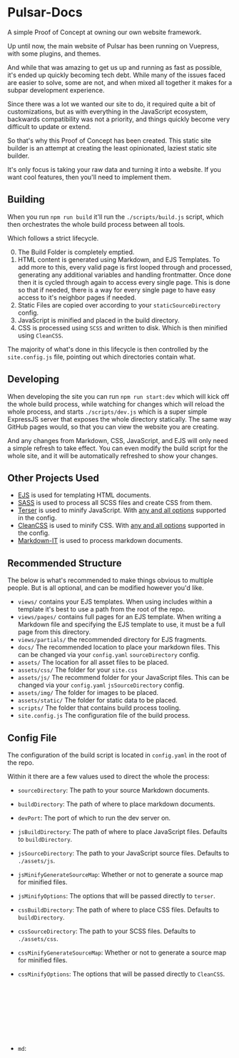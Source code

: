 # Pulsar-Docs

A simple Proof of Concept at owning our own website framework.

Up until now, the main website of Pulsar has been running on Vuepress, with some plugins, and themes.

And while that was amazing to get us up and running as fast as possible, it's ended up quickly becoming tech debt.
While many of the issues faced are easier to solve, some are not, and when mixed all together it makes for a subpar development experience.

Since there was a lot we wanted our site to do, it required quite a bit of customizations, but as with everything in the JavaScript ecosystem, backwards compatibility was not a priority, and things quickly become very difficult to update or extend.

So that's why this Proof of Concept has been created. This static site builder is an attempt at creating the least opinionated, laziest static site builder.

It's only focus is taking your raw data and turning it into a website. If you want cool features, then you'll need to implement them.

## Building

When you run `npm run build` it'll run the `./scripts/build.js` script, which then orchestrates the whole build process between all tools.

Which follows a strict lifecycle.

0) The Build Folder is completely emptied.
1) HTML content is generated using Markdown, and EJS Templates.
    To add more to this, every valid page is first looped through and processed, generating any additional variables and handling frontmatter. Once done then it is cycled through again to access every single page.
    This is done so that if needed, there is a way for every single page to have easy access to it's neighbor pages if needed.
2) Static Files are copied over according to your `staticSourceDirectory` config.
3) JavaScript is minified and placed in the build directory.
4) CSS is processed using `SCSS` and written to disk. Which is then minified using `CleanCSS`.

The majority of what's done in this lifecycle is then controlled by the `site.config.js` file, pointing out which directories contain what.

## Developing

When developing the site you can run `npm run start:dev` which will kick off the whole build process, while watching for changes which will reload the whole process, and starts `./scripts/dev.js` which is a super simple ExpressJS server that exposes the whole directory statically. The same way GitHub pages would, so that you can view the website you are creating.

And any changes from Markdown, CSS, JavaScript, and EJS will only need a simple refresh to take effect. You can even modify the build script for the whole site, and it will be automatically refreshed to show your changes.

## Other Projects Used

* [EJS](https://ejs.co/#promo) is used for templating HTML documents.
* [SASS](https://sass-lang.com/) is used to process all SCSS files and create CSS from them.
* [Terser](https://github.com/terser/terser) is used to minify JavaScript. With [any and all options](https://github.com/terser/terser#minify-options) supported in the config.
* [CleanCSS](https://github.com/clean-css/clean-css) is used to minify CSS. With [any and all options](https://github.com/clean-css/clean-css#constructor-options) supported in the config.
* [Markdown-IT](https://github.com/markdown-it/markdown-it) is used to process markdown documents.

## Recommended Structure

The below is what's recommended to make things obvious to multiple people. But is all optional, and can be modified however you'd like.

* `views/` contains your EJS templates. When using includes within a template it's best to use a path from the root of the repo.
* `views/pages/` contains full pages for an EJS template. When writing a Markdown file and specifying the EJS template to use, it must be a full page from this directory.
* `views/partials/` the recommended directory for EJS fragments.
* `docs/` The recommended location to place your markdown files. This can be changed via your `config.yaml` `sourceDirectory` config.
* `assets/` The location for all asset files to be placed.
* `assets/css/` The folder for your `site.css`
* `assets/js/` The recommend folder for your JavaScript files. This can be changed via your `config.yaml` `jsSourceDirectory` config.
* `assets/img/` The folder for images to be placed.
* `assets/static/` The folder for static data to be placed.
* `scripts/` The folder that contains build process tooling.
* `site.config.js` The configuration file of the build process.

## Config File

The configuration of the build script is located in `config.yaml` in the root of the repo.

Within it there are a few values used to direct the whole the process:

* `sourceDirectory`: <string> The path to your source Markdown documents.
* `buildDirectory`: <string> The path of where to place markdown documents.
* `devPort`: <integer> The port of which to run the dev server on.
* `jsBuildDirectory`: <string> The path of where to place JavaScript files. Defaults to `buildDirectory`.
* `jsSourceDirectory`: <string> The path to your JavaScript source files. Defaults to `./assets/js`.
* `jsMinifyGenerateSourceMap`: <boolean> Whether or not to generate a source map for minified files.
* `jsMinifyOptions`: <object> The options that will be passed directly to `terser`.
* `cssBuildDirectory`: <string> The path of where to place CSS files. Defaults to `buildDirectory`.
* `cssSourceDirectory`: <string> The path to your SCSS files. Defaults to `./assets/css`.
* `cssMinifyGenerateSourceMap`: <boolean> Whether or not to generate a source map for minified files.
* `cssMinifyOptions`: <object> The options that will be passed directly to `CleanCSS`.
* `md`: <object> You can optionally specify a `md` object in the config, which will be used to override the `Markdown-IT` instance used to process markdown documents. Keep in mind setting this will remove all native markdown features.
* `staticBuildDirectory`: <string> The path to place static files.
* `staticSourceDirectory`: <*> This field is used to direct how any static files move from one directory to another.

  This could be any of the following:
    - A string of a path.
    - An array of strings of paths.
    - An array of objects each with a `to` and `from` keys specifying where a file should move `to` and where `from`.
      The `to` and `from` fields themselves can be a path directly to a file or to a directory. Where a directory will then copy the entire contents of that directory to the specified path.
    - Additionally the array could be a mix of objects and strings.

  Some common use cases here, and ones recommended to configure right out of the box could be:
    - Moving images to an images folder `{ from: "./assets/img", to: "./dist/images" }`
    - Moving files from a `node_module` `{ from: "./node_modules/dep/img.png", to: "./dist/images/img.png" }`

      But please note this should not be used for files that need to be processed. As once moved they will not receive any processing on them. If you need to include additional Markdown that should be done using the include feature of the markdown document, or if you need to include some CSS that should be done using the SCSS include feature.
* `sidebar`: This defines any global sidebar you'd like to have accessible in the EJS templates. This could either be an object directly listed in the config, or could be the relative path to a file. If it is a reference to a file the following file formats are currently supported:
  - `json`
* `defaultView`: Allows specifying the name of a default EJS view when the frontmatter of a doc doesn't specify one. Should only define the filename itself, without any extension. e.g. `./views/partials/home.ejs` => `"defaultView": "home"`
* `viewPagePath`: This is the path to your full EJS pages. By default `./views/pages`
* `templates`: An object that allows you to specify what static asset files you'd like included into the final build. This way many boiler plate files can be included directly into your final build without ever having to write them. Each key of the object is an enum of valid files to request, where it could either be a boolean where if true, will add the file to the root of your build directory, or could be a string, where the file will be added to that path. Valid values:
  - `nojekyll`: Add the `.nojekyll` file, recommended if using GitHub Pages.
  - `robots`: Add a `robots.txt` file.

## Markdown Frontmatter

Your frontmatter of your Markdown documents is important, and directs some aspects of the build process.

It's important to remember that a file will only be assumed to be a valid HTML page, if it contains frontmatter data. If the frontmatter is not included, it's assumed that it should not be in the final output, and is part of a markdown fragment.

When writing your Frontmatter some important notes:
* No key of your frontmatter can be named `content` this is the key the body of your markdown is assigned when handed to the EJS templating engine.
* The data in your frontmatter is available to the EJS templating engine, so that placing a frontmatter field of `title: Hello World` is then available within an EJS view as `<%=title%>`.
* Any valid YAML may exist within your frontmatter, providing as many features as you'd like to your EJS template.
* It's recommended to not begin any front matter values with '_' as that prefix is used by the Universally Available Frontmatter elements.

## EJS Templates

Your EJS templates are largely the same as you'd find in any other setup. The most important notes:

* You can check if `DEV_MODE` is true or false to change your `dist` output from when running locally or when building the application for production.
* Any variables you need to build a specific instance of a page is defined via the frontmatter of your Markdown document.
* To access the main Markdown Body as HTML within an EJS template simply use `<%- content %>` to apply it to the page.
* To allow your EJS templates to access extra variables that can't be defined in a normal YAML frontmatter, there is a set of Universally Available Frontmatter elements, that are injected to mimic the frontmatter variables that EJS templates can access. They are always prefixed with '_' and are the following:
  - `_timeToRead`: This is a value in minutes, of the estimated time to read the current page.
  - `_date`: This is the date the file was created.
  - `_sidebar`: This is the contents of any `sidebar` value added to the config.
  - `_markdown`: This is the full contents of the raw markdown document used to build the page.

# Supported Markdown Extensions

## `markdown-it-include`

* [NPM](https://www.npmjs.com/package/markdown-it-include)
* [GitHub](https://github.com/camelaissani/markdown-it-include)

Markdown-it plugin which adds the ability to include markdown fragment files.

The default configuration will require specifying a full path to the fragment, from the root of the repo.

A note, you should not use quotes in this path. It will likely fail to import if your path contains quotes.

```markdown
!!!include(docs/micro.md)!!!
```

## `markdown-it-include-ejs`

This is a custom plugin, that lives in `./scripts/markdown-it-include-ejs.js`.

Which allows you to specify an EJS template to include into the page.

Again requires specifying the full path from the root of the repo.

A note, the EJS script that's imported should not use any variables as they will
not retain the context, and will be parsed as standard HTML. This may mean it is best suited for importing banners, or other warnings that may appear multiple times throughout a document.

```markdown
!!!includeEJS(views/partials/simple.ejs)!!!
```

## `markdown-it-expandable`

* [NPM](https://www.npmjs.com/package/markdown-it-expandable)
* [GitHub](https://github.com/bioruebe/markdown-it-collapsible)

Markdown-it plugin, which adds the HTML `<details>` and `<summary>` elements.

You are able to define these items either as default open, or default closed.

```markdown
+++ Click Me!
This Hidden text is open by default.
+++
```

## `markdown-it-named-code-blocks`

* [NPM](https://www.npmjs.com/package/@speedy-js/code-title)
* [GitHub](https://github.com/tsutsu3/markdown-it-named-code-blocks)

Markdown-it plugin to create named code blocks.

## `markdown-it-kbd`

* [NPM](https://www.npmjs.com/package/@gerhobbelt/markdown-it-kbd)
* [GitHub](https://github.com/jGleitz/markdown-it-kbd)

Markdown-it plugin for keystrokes.

Renders `[[x]]` as `<kbd>x</kbd>`.

## `markdown-it-attrs`

* [NPM](https://www.npmjs.com/package/markdown-it-attrs)
* [GitHub](https://github.com/arve0/markdown-it-attrs)

Markdown-it plugin that allows adding classes, identifiers and attributes to markdown.

```markdown
Some Text {.class #identifier attr=value attr2="spaced value"}
```

## `markdown-it-highlightjs`

* [NPM](https://www.npmjs.com/package/markdown-it-highlightjs)
* [GitHub](https://github.com/valeriangalliat/markdown-it-highlightjs)

Markdown-it plugin to use `highlight.js`.

Provides code highlighting to code blocks.

## `markdown-it-emoji`

* [NPM](https://www.npmjs.com/package/markdown-it-emoji)
* [GitHub](https://github.com/markdown-it/markdown-it-emoji)

Markdown-it plugin adding emoji & emoticon syntax support.

Use something like `:smiley:` to output 😃. Also supports emoticon shortcuts like `:)`.

Valid emoji [list](https://gist.github.com/rxaviers/7360908).

## `markdown-it-fontawesome`

* [NPM](https://www.npmjs.com/package/markdown-it-fontawesome)
* [GitHub](https://github.com/nunof07/markdown-it-fontawesome)

Markdown-it plugin that adds Font Awesome icons support.

```markdown
Hello World! :fa-flag:

- [:fa-google: Google](https://www.google.com/)
```

## `markdown-it-sub`

* [NPM](https://www.npmjs.com/package/markdown-it-sub)
* [GitHub](https://github.com/markdown-it/markdown-it-sub)

Markdown-it plugin providing subscript support.

`H~2~0` => `H<sub>2</sub>0`

## `markdown-it-sup`

* [NPM](https://www.npmjs.com/package/markdown-it-sup)
* [GitHub](https://github.com/markdown-it/markdown-it-sup)

Markdown-it plugin for Superscript support.

`29^th^` => `29<sup>th</sup>`

## `markdown-it-container`

* [NPM](https://www.npmjs.com/package/markdown-it-container)
* [GitHub](https://github.com/markdown-it/markdown-it-container)

Markdown-it plugin for creating block-level custom containers.

Each supported container has to be created individually.

```markdown
::: info
Some Text
:::
```

Supported container types:
* `info`
* `warning`

## `markdown-it-ins`

* [NPM](https://www.npmjs.com/package/markdown-it-ins)
* [GitHub](https://github.com/markdown-it/markdown-it-ins)

Markdown-it plugin for `<ins>` support.

`++inserted++` => `<ins>inserted</ins>`

## `markdown-it-del`

Custom plugin, that lives `./scripts/markdown-it-del.js`.

Mirrored from `markdown-it-ins` supports the `<del>` element.

`--deleted--` => `<del>deleted</del>`

## `markdown-it-codetabs`

* [NPM](https://www.npmjs.com/package/markdown-it-codetabs)
* [GitHub](https://github.com/cncws/markdown-it-codetabs)

Code tabs plugin.

````markdown

```js [g1:JavaScript]
console.log("hello");
```

```py [g1:Python3]
print("hello")
```

````

## `markdown-it-footnote`

* [NPM](https://www.npmjs.com/package/markdown-it-footnote)
* [GitHub](https://github.com/markdown-it/markdown-it-footnote)

Footnotes plugin for `markdown-it`.

```markdown

Here is an inline note.^[Inline notes are easier to write, since you don't have
to pick an identifier.]

Here is a footnote reference,[^1] and another.[^longnote]

[^1]: Here is the footnote.
[^longnote]: Here's one with multiple blocks.
  Subsequent paragraphs are indented to show that they belong to the previous
  footnote.

```

## `markdown-it-task-lists`

* [NPM](https://www.npmjs.com/package/markdown-it-task-lists)
* [GitHub](https://github.com/revin/markdown-it-task-lists)

Adds tasklist support as per the [GFM extension](https://github.github.com/gfm/#task-list-items-extension-)

```markdown

- [x] foo
  - [ ] bar
  - [x] baz
- [ ] bim

```

## `markdown-it-code-copy`

* [NPM](https://www.npmjs.com/package/@suehok/markdown-it-code-copy)
* [GitHub](https://github.com/suehok/markdown-it-code-copy)

Adds a copy icon in code blocks, to copy the code.

## `tabs`

Adds support for tabs within Markdown. Implemented similarly to how Mister Hope's Vuepress Hope theme functions.

Supporting content such as:

```markdown
::: tabs#fruit

@tab title 1

<!-- tab 1 content -->

@tab title 2

<!-- tab 2 content -->

@tab title 3

<!-- tab 3 content -->
:::
```
